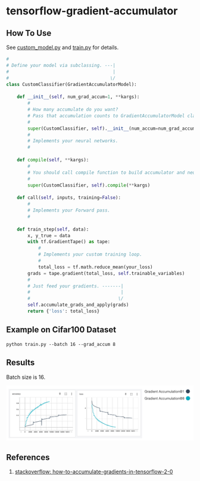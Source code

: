 # tensorflow-gradient-accumulator

## How To Use
See [custom_model.py](custom_model.py) and [train.py](train.py)  for details.  

```python
#
# Define your model via subclassing. ---|
#                                       |
#                                      \/
class CustomClassifier(GradientAccumulatorModel):

    def __init__(self, num_grad_accum=1, **kargs):
        #
        # How many accumulate do you want?
        # Pass that accumulation counts to GradientAccumulatorModel class.
        #
        super(CustomClassifier, self).__init__(num_accum=num_grad_accum, **kargs)
        #
        # Implements your neural networks.
        #

    def compile(self, **kargs):
        #
        # You should call compile function to build accumulator and neural networks.
        #
        super(CustomClassifier, self).compile(**kargs)

    def call(self, inputs, training=False):
        #
        # Implements your Forward pass.
        #

    def train_step(self, data):
        x, y_true = data
        with tf.GradientTape() as tape:
            #
            # Implements your custom training loop.
            #
            total_loss = tf.math.reduce_mean(your_loss)
        grads = tape.gradient(total_loss, self.trainable_variables)
        #
        # Just feed your gradients. -------|
        #                                  |
        #                                 \/
        self.accumulate_grads_and_apply(grads)
        return {'loss': total_loss}
```

## Example on Cifar100 Dataset
```
python train.py --batch 16 --grad_accum 8
```

## Results
Batch size is 16.  

![results.jpg](results.jpg)

## References
1. [stackoverflow: how-to-accumulate-gradients-in-tensorflow-2-0](https://stackoverflow.com/questions/59893850/how-to-accumulate-gradients-in-tensorflow-2-0)
